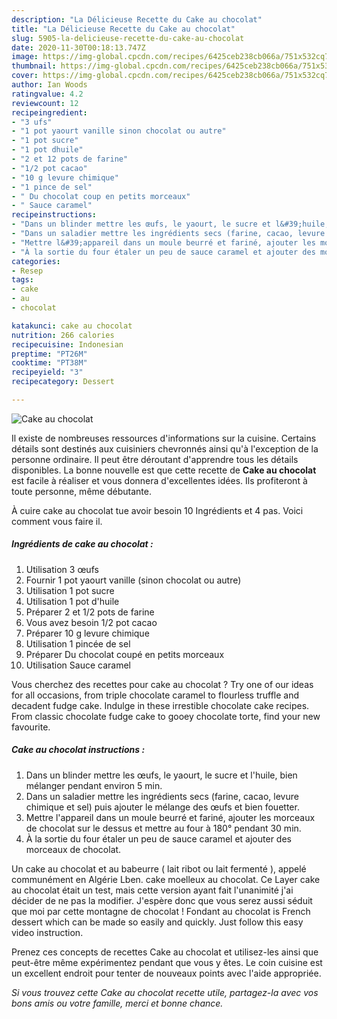 ```yaml
---
description: "La Délicieuse Recette du Cake au chocolat"
title: "La Délicieuse Recette du Cake au chocolat"
slug: 5905-la-delicieuse-recette-du-cake-au-chocolat
date: 2020-11-30T00:18:13.747Z
image: https://img-global.cpcdn.com/recipes/6425ceb238cb066a/751x532cq70/cake-au-chocolat-photo-principale-de-la-recette.jpg
thumbnail: https://img-global.cpcdn.com/recipes/6425ceb238cb066a/751x532cq70/cake-au-chocolat-photo-principale-de-la-recette.jpg
cover: https://img-global.cpcdn.com/recipes/6425ceb238cb066a/751x532cq70/cake-au-chocolat-photo-principale-de-la-recette.jpg
author: Ian Woods
ratingvalue: 4.2
reviewcount: 12
recipeingredient:
- "3 ufs"
- "1 pot yaourt vanille sinon chocolat ou autre"
- "1 pot sucre"
- "1 pot dhuile"
- "2 et 12 pots de farine"
- "1/2 pot cacao"
- "10 g levure chimique"
- "1 pince de sel"
- " Du chocolat coup en petits morceaux"
- " Sauce caramel"
recipeinstructions:
- "Dans un blinder mettre les œufs, le yaourt, le sucre et l&#39;huile, bien mélanger pendant environ 5 min."
- "Dans un saladier mettre les ingrédients secs (farine, cacao, levure chimique et sel) puis ajouter le mélange des œufs et bien fouetter."
- "Mettre l&#39;appareil dans un moule beurré et fariné, ajouter les morceaux de chocolat sur le dessus et mettre au four à 180° pendant 30 min."
- "À la sortie du four étaler un peu de sauce caramel et ajouter des morceaux de chocolat."
categories:
- Resep
tags:
- cake
- au
- chocolat

katakunci: cake au chocolat 
nutrition: 266 calories
recipecuisine: Indonesian
preptime: "PT26M"
cooktime: "PT38M"
recipeyield: "3"
recipecategory: Dessert

---
```



![Cake au chocolat](https://img-global.cpcdn.com/recipes/6425ceb238cb066a/751x532cq70/cake-au-chocolat-photo-principale-de-la-recette.jpg)

Il existe de nombreuses ressources d'informations sur la cuisine. Certains détails sont destinés aux cuisiniers chevronnés ainsi qu'à l'exception de la personne ordinaire. Il peut être déroutant d'apprendre tous les détails disponibles. La bonne nouvelle est que cette recette de <strong> Cake au chocolat </strong> est facile à réaliser et vous donnera d'excellentes idées. Ils profiteront à toute personne, même débutante.

<!--inarticleads1-->

À cuire cake au chocolat tue avoir besoin 10 Ingrédients et 4 pas. Voici comment vous faire il.

##### Ingrédients de cake au chocolat :

1. Utilisation 3 œufs
1. Fournir 1 pot yaourt vanille (sinon chocolat ou autre)
1. Utilisation 1 pot sucre
1. Utilisation 1 pot d&#39;huile
1. Préparer 2 et 1/2 pots de farine
1. Vous avez besoin 1/2 pot cacao
1. Préparer 10 g levure chimique
1. Utilisation 1 pincée de sel
1. Préparer  Du chocolat coupé en petits morceaux
1. Utilisation  Sauce caramel


Vous cherchez des recettes pour cake au chocolat ? Try one of our ideas for all occasions, from triple chocolate caramel to flourless truffle and decadent fudge cake. Indulge in these irrestible chocolate cake recipes. From classic chocolate fudge cake to gooey chocolate torte, find your new favourite. 

<!--inarticleads2-->

##### Cake au chocolat instructions :

1. Dans un blinder mettre les œufs, le yaourt, le sucre et l&#39;huile, bien mélanger pendant environ 5 min.
1. Dans un saladier mettre les ingrédients secs (farine, cacao, levure chimique et sel) puis ajouter le mélange des œufs et bien fouetter.
1. Mettre l&#39;appareil dans un moule beurré et fariné, ajouter les morceaux de chocolat sur le dessus et mettre au four à 180° pendant 30 min.
1. À la sortie du four étaler un peu de sauce caramel et ajouter des morceaux de chocolat.


Un cake au chocolat et au babeurre ( lait ribot ou lait fermenté ), appelé communément en Algérie Lben. cake moelleux au chocolat. Ce Layer cake au chocolat était un test, mais cette version ayant fait l&#39;unanimité j&#39;ai décider de ne pas la modifier. J&#39;espère donc que vous serez aussi séduit que moi par cette montagne de chocolat ! Fondant au chocolat is French dessert which can be made so easily and quickly. Just follow this easy video instruction. 

<!--inarticleads1-->

<p>
Prenez ces concepts de recettes Cake au chocolat et utilisez-les ainsi que peut-être même expérimentez pendant que vous y êtes. Le coin cuisine est un excellent endroit pour tenter de nouveaux points avec l'aide appropriée.
</p>

<p>
<i>Si vous trouvez cette Cake au chocolat recette utile, partagez-la avec vos bons amis ou votre famille, merci et bonne chance.</i>
</p>
